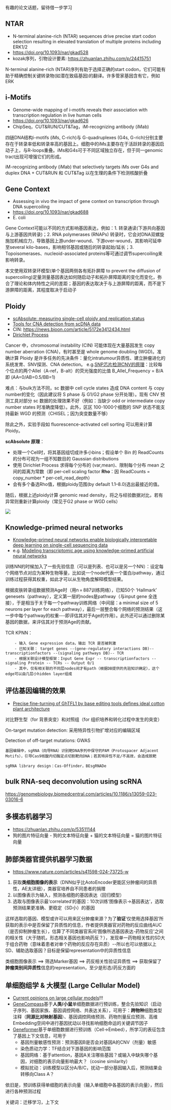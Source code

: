 

有趣的论文话题，留待借一步学习


## NTAR
* N-terminal alanine-rich (NTAR) sequences drive precise start codon selection resulting in elevated translation of multiple proteins including ERK1/2
* https://doi.org/10.1093/nar/gkad528
* kozak序列，引物设计要素: https://zhuanlan.zhihu.com/p/24415751

N-terminal alanine-rich (NTAR)序列有助于选择正确的start codon，它们可能有助于精确控制关键转录物(如潜在致癌基因)的翻译。许多管家基因含有它，例如ERK


## i-Motifs
* Genome-wide mapping of i-motifs reveals their association with transcription regulation in live human cells
* https://doi.org/10.1093/nar/gkad626
* ChipSeq，CUT&RUN/CUT&Tag，iM-recognizing antibody (iMab)

四链DNA结构i-motifs (iMs, C-rich)与 G-quadruplexes (G4s, G-rich)分别主要存在于转录率低和转录率高的基因上。细胞中的iMs主要存在于活跃转录的基因启动子上，与R-loops重叠。iMs和G4s可于不同区域独立存在，但于同一genomic tract出现可增强它们的形成。  

iM-recognizing antibody (iMab) that selectively targets iMs over G4s and duplex DNA + CUT&RUN 和 CUT&Tag 以在生理的条件下检测核酸折叠



## Gene Context
* Assessing in vivo the impact of gene context on transcription through DNA supercoiling
* https://doi.org/10.1093/nar/gkad688
* E. coli

Gene Context可能以不同的方式影响基因表达，例如：1. 转录通读(下游共向基因与上游基因共转录)；2. RNA polymerases (RNAPs) 转录时，它会对DNA双螺旋施加机械应力，导致基因上游under-wound、下游over-wound，其影响可延申至several kilo-bases，影响相邻基因或随后的转录起始/延长；3. Topoisomerases、nucleoid-associated proteins等可通过调节supercoiling来影响转录。 

本文使用双转录环模型(单个基因两侧各有拓扑屏障 to prevent the diffusion of supercoiling)定量测量基因表达如何随启动子和拓扑屏障距离的变化而变化，弥合了理论和体内特性之间的差距；基因的表达取决于与上游屏障的距离，而不是下游屏障的距离，其程度取决于启动子



## Ploidy 
* [scAbsolute: measuring single-cell ploidy and replication status](https://doi.org/10.1186/s13059-024-03204-y)
* [Tools for CNA detection from scDNA data](https://doi.org/10.1371/journal.pcbi.1008012)
* CIN: https://news.bioon.com/article/5172e3412434.html
* [Dirichlet Process](https://zhuanlan.zhihu.com/p/76991275)


Cancer 中，chromosomal instability (CIN) 可能体现在大量基因发生 copy number aberration (CNA)，有时甚至是 whole genome doubling (WGD)。准确计算 Ploidy 是许多任务的先决条件：量化intratumour异质性、建立肿瘤进化的系统发育、SNV探测、CNA detection。 e.g.[SNP芯片检测CNV的原理](https://cloud.tencent.com/developer/article/1556077)：比较每个位点的两个Allel（A-ref，B-alt）的荧光强度的比值 B_Allel_Frequency = B/A 即 (AA=0/AB=0.5/BB=1)

难点：与bulk方法不同，sc 数据中 cell cycle states 造成 DNA content 与 copy number的变化（因此建议将 S phase 与 G1/G2 phase 分开处理）。现有 CNV 预测工具对部分 sc 数据的处理效果不好（例如：当缺少 odd or intermediate copy number states 时准确度降低）。此外，区区 100-1000个细胞的 SNP 状态不能支持最新 WGD 的预测（CHISEL；因为突变数量不够）

除此之外，实验手段如 fluorescence-activated cell sorting 可以用来计算 Ploidy。

**scAbsolute 原理**：

* 处理一个Cell时，将其基因组切成许多小bins；假设单个 Bin 的 ReadCounts 的分布可视为一组不知数目的 Gaussian distributions
* 使用 Dirichlet Process 求得每个分布的 (var,mean)、限制每个分布 mean 之间的距离为常数（即 per-cell scaling factor **Rho**：因 ReadCounts = copy_number * per-cell_read_depth）
* 会有多个备选Rho值，根据ploidy范围(by default 1.1–8.0)选出最接近的值。

随后，根据上述ploidy计算 genomic read density，将之与经验数据对比，若有异常则重新计算ploidy（常见于G2 phase or WGD cells）


![](https://media.springernature.com/full/springer-static/image/art%3A10.1186%2Fs13059-024-03204-y/MediaObjects/13059_2024_3204_Fig1_HTML.png?as=webp)



## Knowledge-primed neural networks
* [Knowledge-primed neural networks enable biologically interpretable deep learning on single-cell sequencing data](https://genomebiology.biomedcentral.com/articles/10.1186/s13059-020-02100-5)
* e.g. [Modeling transcriptomic age using knowledge-primed artificial neural networks](https://doi.org/10.1038/s41514-021-00068-5)

训练NN的时候加入了一些先验信息（可以是列表、也可以是另一个NN）：设定每个网络节点对应为某种生物等量，比如说一个node代表一个蛋白/pathway，通过训练过程获得其权重，如此才可以从生物角度解释模型结果。

根据皮肤转录组数据预测Age时（用n = 887训练网络），已知50个 ‘Hallmark’ genesets（pathway），定义第一层的nodes是pathway（与input gene 全连接），于是相当于关于每一个pathway训练网络（中间层：a minimal size of 5 neurons per layer for each pathway），最后一层整合每个网络的预测结果（这一步中每个pathway的权重---即评估其对于Age的作用）。此外还可以通过删除某基因的数据，来评估其对于预测Age的贡献。

TCR KPNN：
```
    - 输入 Gene expression data，输出 TCR 是否被刺激
    - 已知关联： target genes --(gene-regulatory interactions DB)-- transcriptionfactors --(signaling pathways DB)-- TCR
    - 根据关联设计模型框架：Input Gene Expr -- transcriptionfactors -- signaling Protein -- TCRs -- Output 0/1
    - 其中，仅有相关联的不同层nodes间才有path（根据DB提供的先验知识确定），这个edge可以由几层小hidden layer组成
```


## 评估基因编辑的效果
* [Precise fine-turning of GhTFL1 by base editing tools defines ideal cotton plant architecture](https://doi.org/10.1186/s13059-024-03189-8)

对比野生型（for 背景突变）和对照组（for 组织培养和转化过程中发生的突变）

On-target mutation detection: 采用特异性引物扩增对应的编辑区域

Detection of off-target mutations: GWAS

```
基因编辑中，sgRNA（向导RNA）识别靶DNA序列中保守的PAM（Protospacer Adjacent Motifs），引导Cas9核酸内切酶定点切割靶向DNA；若其特异性不足/不高效，会造成脱靶

sgRNA library design：Cas-Offinder，BEsgRNADe
```

## bulk RNA-seq deconvolution using scRNA
https://genomebiology.biomedcentral.com/articles/10.1186/s13059-023-03016-6



## 多模态机器学习
* https://zhuanlan.zhihu.com/p/53511144
* 狗的图片特征向量 - 狗的文本特征向量 + 猫的文本特征向量 = 猫的图片特征向量



## 肺部类器官提供机器学习数据
* https://www.nature.com/articles/s41598-024-73725-w

1. 获取**类细胞图像的表示**（DNN似乎比AotoEncoder更能区分肿瘤间的异质性，AE太详细），类器官培养自不同患者的捐赠
2. 以图像表示为输入，预测各细胞的基因表达（回归模型）
3. 选取与图像表示最‘correlated’的基因：10次训练‘图像表示->基因表达’，选取预测结果更准确、更稳定（SD小）的基因

这样选取的基因、模型或许可以用来区分肿瘤来源？为了**验证**‘仅使用选择基因’所获取的表示中是否保留了异质性的信息，作者提供类器官对药物的反应曲线AUC（是否抑制肿瘤生长），估算了不同类器官系间‘图像所选基因表达-药物反应’之间的相关性（大于随机，形态相关基因也影响药反？），发现单一药物相关性的SD大于组合药物（意味着患者对单个药物的反应存在异质）--所以也可以依据以上SD、辅助选取基因？目标是保留representation中的异质性信息


类细胞图像表示 ==> 筛选Marker基因 ==> 药反相关性验证异质性 ==> 获取保留了**肿瘤类别间异质性**信息的representation，至少是形态/药反方面的



## 单细胞组学 & 大模型 (Large Cellular Model)

* [Current opinions on large cellular models](https://www.jiqizhixin.com/articles/2024-07-25-7)!!!
* [GeneCompass](https://www.nature.com/articles/s41422-024-01034-y)基于**人类/小鼠**单细胞数据进行预训练，整合先验知识（启动子序列、基因家族、基因调控网络、共表达关系），可用于：**跨物种**细胞类型注释（**同源比对映射基因**）、基因调控网络预测、药物剂量反应预测、高维Embedding空间中进行基因扰动以寻找影响细胞命运的关键调节因子
* [Geneformer](https://zhuanlan.zhihu.com/p/634446380)基于单细胞数据进行预训练（Cell->Embed），所学习的表征包含了基因上下文信息，可用于
    - 基因剂量敏感性预测：预测基因B是否会对基因A的CNV（剂量）敏感
    - 染色质动力学：TF结合对下游基因的影响范围
    - 基因网络：基于attention，基因A关注哪些基因？或输入中缺失哪个基因，对细胞的表示向量影响最大？（cosine similarity）
    - 模拟扰动：训练模型以区分A/B/C，扰动一部分基因输入后，预测结果会转移向Class A？


依旧是，预训练获得单细胞的表示向量（输入单细胞中各基因的表示向量），然后进行各种预测过程

关键词：迁移学习，上下文








